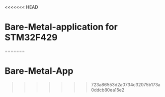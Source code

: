 <<<<<<< HEAD
# Bare-Metal-application  for STM32F429
=======
# Bare-Metal-App
>>>>>>> 723a86553d2a0734c32075b173a0ddcb80ea15e2
